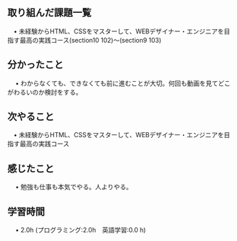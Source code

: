 ## 取り組んだ課題一覧
           
 　• 未経験からHTML、CSSをマスターして、WEBデザイナー・エンジニアを目指す最高の実践コース(section10 102)〜(section9 103) 

## 分かったこと

　 • わからなくても、できなくても前に進むことが大切。何回も動画を見てどこがわるいのか検討をする。

## 次やること　
           
 　• 未経験からHTML、CSSをマスターして、WEBデザイナー・エンジニアを目指す最高の実践コース

## 感じたこと

　 • 勉強も仕事も本気でやる。人よりやる。

## 学習時間

　 • 2.0h (プログラミング:2.0h　英語学習:0.0 h)